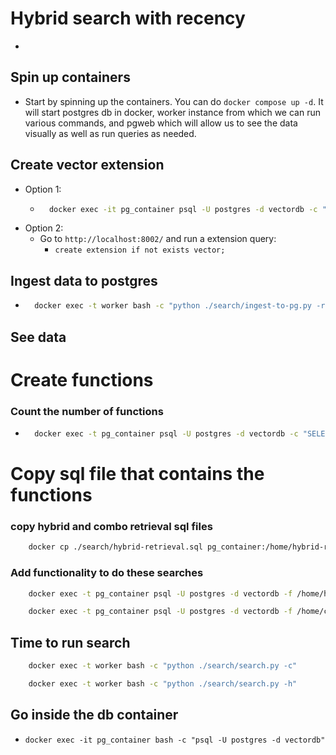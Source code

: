 # Hybrid search with recency
- 

## Spin up containers
- Start by spinning up the containers. You can do `docker compose up -d`. It will start postgres db in docker, worker instance from which we can run various commands, and  pgweb which will allow us to see the data visually as well as run queries as needed.

## Create vector extension
- Option 1:
    - ```sh
        docker exec -it pg_container psql -U postgres -d vectordb -c "CREATE EXTENSION IF NOT EXISTS vector;"
        ```
- Option 2:
    - Go to `http://localhost:8002/` and run a extension query:
        - `create extension if not exists vector;`


## Ingest data to postgres
- ```sh
    docker exec -t worker bash -c "python ./search/ingest-to-pg.py -r prod"
    ```

## See data

# Create functions
### Count the number of functions
- ```sh
    docker exec -t pg_container psql -U postgres -d vectordb -c "SELECT COUNT(*) FROM pg_proc WHERE pronamespace = 'public'::regnamespace;"
    ```

# Copy sql file that contains the functions
### copy hybrid and combo retrieval sql files
```sh
    docker cp ./search/hybrid-retrieval.sql pg_container:/home/hybrid-retrieval.sql && docker cp ./search/combo-retrieval.sql pg_container:/home/combo-retrieval.sql
```

### Add functionality to do these searches
```sh
    docker exec -t pg_container psql -U postgres -d vectordb -f /home/hybrid-retrieval.sql
```

```sh
    docker exec -t pg_container psql -U postgres -d vectordb -f /home/combo-retrieval.sql
```



## Time to run search
```bash
    docker exec -t worker bash -c "python ./search/search.py -c"
```

```sh
    docker exec -t worker bash -c "python ./search/search.py -h"
```


## Go inside the db container
- `docker exec -it pg_container bash -c "psql -U postgres -d vectordb"`